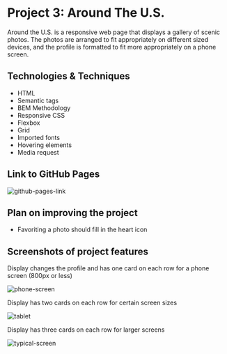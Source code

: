 # Project 3: Around The U.S.

Around the U.S. is a responsive web page that displays a gallery of scenic photos. The photos are arranged to fit appropriately on different sized devices, and the profile is formatted to fit more appropriately on a phone screen.

## Technologies & Techniques

- HTML
- Semantic tags
- BEM Methodology
- Responsive CSS
- Flexbox
- Grid
- Imported fonts
- Hovering elements
- Media request

## Link to GitHub Pages

![github-pages-link](https://marzahlde09.github.io/se_project_aroundtheus/)

## Plan on improving the project

- Favoriting a photo should fill in the heart icon

## Screenshots of project features

Display changes the profile and has one card on each row for a phone screen (800px or less)

![phone-screen](https://github.com/marzahlde09/se_project_aroundtheus/assets/100625084/10447b01-3d5c-47db-9583-bb5c4a60f5c8)

Display has two cards on each row for certain screen sizes

![tablet](https://github.com/marzahlde09/se_project_aroundtheus/assets/100625084/9d67bfdf-20e0-4c5a-849c-14f348aa31fb)

Display has three cards on each row for larger screens

![typical-screen](https://github.com/marzahlde09/se_project_aroundtheus/assets/100625084/f816c603-cdfe-4b20-83e4-6e47def45791)
